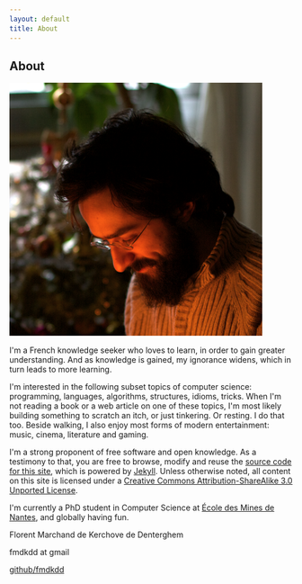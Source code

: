 ```yaml
---
layout: default
title: About
---
```


## About

![My face](img/me.png)

I'm a French knowledge seeker who loves to learn, in order to gain
greater understanding.  And as knowledge is gained, my ignorance
widens, which in turn leads to more learning.

I'm interested in the following subset topics of computer science:
programming, languages, algorithms, structures, idioms, tricks.  When
I'm not reading a book or a web article on one of these topics, I'm
most likely building something to scratch an itch, or just tinkering.
Or resting.  I do that too.  Beside walking, I also enjoy most forms
of modern entertainment: music, cinema, literature and gaming.

I'm a strong proponent of free software and open knowledge.  As a
testimony to that, you are free to browse, modify and reuse the
[source code for this site][source], which is powered by [Jekyll][].
Unless otherwise noted, all content on this site is licensed under a
[Creative Commons Attribution-ShareAlike 3.0 Unported License][cc-by-sa].

I'm currently a PhD student in Computer Science at
[École des Mines de Nantes][emn], and globally having fun.

<div id="sig">
<p id="name">Florent Marchand de Kerchove de Denterghem</p>
<div id="contact">
<p id="mail">fmdkdd at gmail</p>
<p id="github"><a href="http://github.com/fmdkdd/">github/fmdkdd</a></p>
</div>
</div>

[emn]: http://www.mines-nantes.fr/
[source]: http://www.github.com/fmdkdd/fmdkdd.github.com
[Jekyll]: http://jekyllrb.com/
[cc-by-sa]: http://creativecommons.org/licenses/by-sa/3.0/
